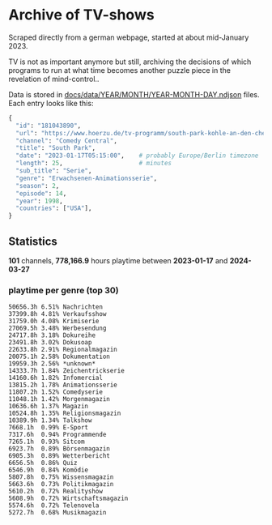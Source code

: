 # Archive of TV-shows

Scraped directly from a german webpage, started at about mid-January 2023.

TV is not as important anymore but still, archiving the decisions of which programs to run at what time
becomes another puzzle piece in the revelation of mind-control.. 

Data is stored in [docs/data/YEAR/MONTH/YEAR-MONTH-DAY.ndjson](docs/data/) files. 
Each entry looks like this:

```python
{
  "id": "181043890", 
  "url": "https://www.hoerzu.de/tv-programm/south-park-kohle-an-den-chefkoch/bid_181043890/", 
  "channel": "Comedy Central", 
  "title": "South Park", 
  "date": "2023-01-17T05:15:00",    # probably Europe/Berlin timezone 
  "length": 25,                     # minutes 
  "sub_title": "Serie", 
  "genre": "Erwachsenen-Animationsserie", 
  "season": 2, 
  "episode": 14, 
  "year": 1998, 
  "countries": ["USA"],
}
```

## Statistics

**101** channels, **778,166.9** hours playtime between **2023-01-17** and **2024-03-27**


### playtime per genre (top 30)

    50656.3h 6.51% Nachrichten
    37399.8h 4.81% Verkaufsshow
    31759.0h 4.08% Krimiserie
    27069.5h 3.48% Werbesendung
    24717.8h 3.18% Dokureihe
    23491.8h 3.02% Dokusoap
    22633.8h 2.91% Regionalmagazin
    20075.1h 2.58% Dokumentation
    19959.3h 2.56% *unknown*
    14333.7h 1.84% Zeichentrickserie
    14160.6h 1.82% Infomercial
    13815.2h 1.78% Animationsserie
    11807.2h 1.52% Comedyserie
    11048.1h 1.42% Morgenmagazin
    10636.6h 1.37% Magazin
    10524.8h 1.35% Religionsmagazin
    10389.9h 1.34% Talkshow
    7668.1h  0.99% E-Sport
    7317.6h  0.94% Programmende
    7265.1h  0.93% Sitcom
    6923.7h  0.89% Börsenmagazin
    6905.3h  0.89% Wetterbericht
    6656.5h  0.86% Quiz
    6546.9h  0.84% Komödie
    5807.8h  0.75% Wissensmagazin
    5663.6h  0.73% Politikmagazin
    5610.2h  0.72% Realityshow
    5608.9h  0.72% Wirtschaftsmagazin
    5574.6h  0.72% Telenovela
    5272.7h  0.68% Musikmagazin
